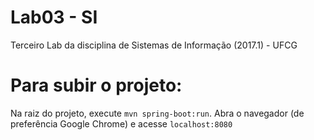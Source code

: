 # Lab03 - SI
Terceiro Lab da disciplina de Sistemas de Informação (2017.1) - UFCG

# Para subir o projeto:

Na raiz do projeto, execute ```mvn spring-boot:run```.
Abra o navegador (de preferência Google Chrome) e acesse `localhost:8080`
